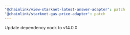 ```yaml
---
'@chainlink/view-starknet-latest-answer-adapter': patch
'@chainlink/starknet-gas-price-adapter': patch
---
```


Update dependency nock to v14.0.0
